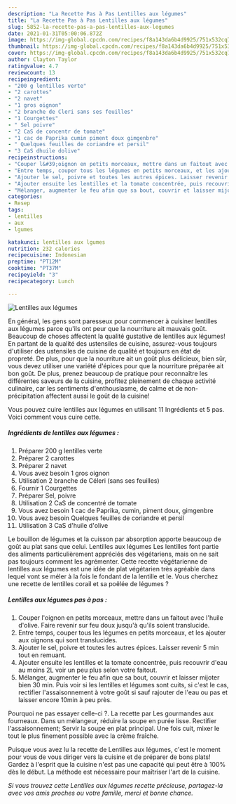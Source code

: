 ```yaml
---
description: "La Recette Pas à Pas Lentilles aux légumes"
title: "La Recette Pas à Pas Lentilles aux légumes"
slug: 5852-la-recette-pas-a-pas-lentilles-aux-legumes
date: 2021-01-31T05:00:06.872Z
image: https://img-global.cpcdn.com/recipes/f8a143da6b4d9925/751x532cq70/lentilles-aux-legumes-photo-principale-de-la-recette.jpg
thumbnail: https://img-global.cpcdn.com/recipes/f8a143da6b4d9925/751x532cq70/lentilles-aux-legumes-photo-principale-de-la-recette.jpg
cover: https://img-global.cpcdn.com/recipes/f8a143da6b4d9925/751x532cq70/lentilles-aux-legumes-photo-principale-de-la-recette.jpg
author: Clayton Taylor
ratingvalue: 4.7
reviewcount: 13
recipeingredient:
- "200 g lentilles verte"
- "2 carottes"
- "2 navet"
- "1 gros oignon"
- "2 branche de Cleri sans ses feuilles"
- "1 Courgettes"
- " Sel poivre"
- "2 CaS de concentr de tomate"
- "1 cac de Paprika cumin piment doux gimgenbre"
- " Quelques feuilles de coriandre et persil"
- "3 CaS dhuile dolive"
recipeinstructions:
- "Couper l&#39;oignon en petits morceaux, mettre dans un faitout avec l&#39;huile d&#39;olive. Faire revenir sur feu doux jusqu&#39;à qu&#39;ils soient translucide."
- "Entre temps, couper tous les légumes en petits morceaux, et les ajouter aux oignons qui sont translucides."
- "Ajouter le sel, poivre et toutes les autres épices. Laisser revenir 5 min tout en remuant."
- "Ajouter ensuite les lentilles et la tomate concentrée, puis recouvrir d&#39;eau au moins 2L voir un peu plus selon votre faitout."
- "Mélanger, augmenter le feu afin que sa bout, couvrir et laisser mijoter bien 30 min. Puis voir si les lentilles et légumes sont cuits, si c&#39;est le cas, rectifier l&#39;assaisonnement à votre goût si sauf rajouter de l&#39;eau ou pas et laisser encore 10min à peu près."
categories:
- Resep
tags:
- lentilles
- aux
- lgumes

katakunci: lentilles aux lgumes 
nutrition: 232 calories
recipecuisine: Indonesian
preptime: "PT12M"
cooktime: "PT37M"
recipeyield: "3"
recipecategory: Lunch

---
```



![Lentilles aux légumes](https://img-global.cpcdn.com/recipes/f8a143da6b4d9925/751x532cq70/lentilles-aux-legumes-photo-principale-de-la-recette.jpg)

En général, les gens sont paresseux pour commencer à cuisiner lentilles aux légumes parce qu'ils ont peur que la nourriture ait mauvais goût. Beaucoup de choses affectent la qualité gustative de lentilles aux légumes! En partant de la qualité des ustensiles de cuisine, assurez-vous toujours d'utiliser des ustensiles de cuisine de qualité et toujours en état de propreté. De plus, pour que la nourriture ait un goût plus délicieux, bien sûr, vous devez utiliser une variété d'épices pour que la nourriture préparée ait bon goût. De plus, prenez beaucoup de pratique pour reconnaître les différentes saveurs de la cuisine, profitez pleinement de chaque activité culinaire, car les sentiments d'enthousiasme, de calme et de non-précipitation affectent aussi le goût de la cuisine!

<!--inarticleads1-->

Vous pouvez cuire lentilles aux légumes en utilisant 11 Ingrédients et 5 pas. Voici comment vous cuire cette.

##### Ingrédients de lentilles aux légumes :

1. Préparer 200 g lentilles verte
1. Préparer 2 carottes
1. Préparer 2 navet
1. Vous avez besoin 1 gros oignon
1. Utilisation 2 branche de Céleri (sans ses feuilles)
1. Fournir 1 Courgettes
1. Préparer  Sel, poivre
1. Utilisation 2 CaS de concentré de tomate
1. Vous avez besoin 1 cac de Paprika, cumin, piment doux, gimgenbre
1. Vous avez besoin  Quelques feuilles de coriandre et persil
1. Utilisation 3 CaS d&#39;huile d&#39;olive


Le bouillon de légumes et la cuisson par absorption apporte beaucoup de goût au plat sans que celui. Lentilles aux légumes Les lentilles font partie des aliments particulièrement appréciés des végétariens, mais on ne sait pas toujours comment les agrémenter. Cette recette végétarienne de lentilles aux légumes est une idée de plat végétarien très agréable dans lequel vont se méler à la fois le fondant de la lentille et le. Vous cherchez une recette de lentilles corail et sa poêlée de légumes ? 

<!--inarticleads2-->

##### Lentilles aux légumes pas à pas :

1. Couper l&#39;oignon en petits morceaux, mettre dans un faitout avec l&#39;huile d&#39;olive. Faire revenir sur feu doux jusqu&#39;à qu&#39;ils soient translucide.
1. Entre temps, couper tous les légumes en petits morceaux, et les ajouter aux oignons qui sont translucides.
1. Ajouter le sel, poivre et toutes les autres épices. Laisser revenir 5 min tout en remuant.
1. Ajouter ensuite les lentilles et la tomate concentrée, puis recouvrir d&#39;eau au moins 2L voir un peu plus selon votre faitout.
1. Mélanger, augmenter le feu afin que sa bout, couvrir et laisser mijoter bien 30 min. Puis voir si les lentilles et légumes sont cuits, si c&#39;est le cas, rectifier l&#39;assaisonnement à votre goût si sauf rajouter de l&#39;eau ou pas et laisser encore 10min à peu près.


Pourquoi ne pas essayer celle-ci ?. La recette par Les gourmandes aux fourneaux. Dans un mélangeur, réduire la soupe en purée lisse. Rectifier l&#39;assaisonnement; Servir la soupe en plat principal. Une fois cuit, mixer le tout le plus finement possible avec la crème fraîche. 

<!--inarticleads1-->

<p>
Puisque vous avez lu la recette de Lentilles aux légumes, c'est le moment pour vous de vous diriger vers la cuisine et de préparer de bons plats! Gardez à l'esprit que la cuisine n'est pas une capacité qui peut être à 100% dès le début. La méthode est nécessaire pour maîtriser l'art de la cuisine.
</p>

<p>
<i>Si vous trouvez cette Lentilles aux légumes recette précieuse, partagez-la avec vos amis proches ou votre famille, merci et bonne chance.</i>
</p>

